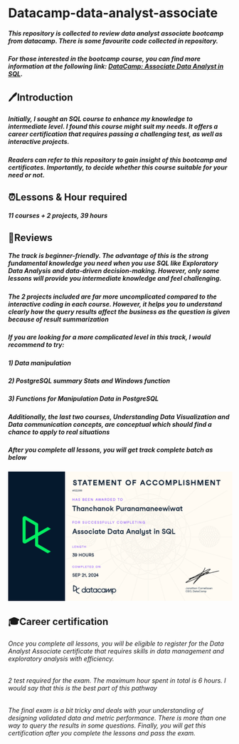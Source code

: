 # Datacamp-data-analyst-associate
##### This repository is collected to review data analyst associate bootcamp from datacamp. There is some favourite code collected in repository. 

##### For those interested in the bootcamp course, you can find more information at the following link: [DataCamp: Associate Data Analyst in SQL](https://app.datacamp.com/learn/career-tracks/associate-data-analyst-in-sql).
## 🖊️Introduction
##### Initially, I sought an SQL course to enhance my knowledge to intermediate level. I found this course might suit my needs. It offers a career certification that requires passing a challenging test, as well as interactive projects. 
##### Readers can refer to this repository to gain insight of this bootcamp and certificates. Importantly, to decide whether this course suitable for your need or not. 

## ⏰Lessons & Hour required
##### 11 courses + 2 projects, 39 hours

## 💭Reviews
##### The track is beginner-friendly. The advantage of this is the strong fundamental knowledge you need when you use SQL like Exploratory Data Analysis and data-driven decision-making. However, only some lessons will provide you intermediate knowledge and feel challenging.

##### The 2 projects included are far more uncomplicated compared to the interactive coding in each course. However, it helps you to understand clearly how the query results affect the business as the question is given because of result summarization

##### If you are looking for a more complicated level in this track, I would recommend to try:
##### 1) Data manipulation
##### 2) PostgreSQL summary Stats and Windows function
##### 3) Functions for Manipulation Data in PostgreSQL
##### Additionally, the last two courses, Understanding Data Visualization and Data communication concepts, are conceptual which should find a chance to apply to real situations

##### **After you complete all lessons, you will get track complete batch as below** 

<picture>
  <source media="(prefers-color-scheme: dark)" srcset="https://github.com/Thanchanokk-p/Datacamp-data-analyst-associate/blob/main/Analyst%20in%20SQL%20certification.png">
  <source media="(prefers-color-scheme: light)" srcset="https://github.com/Thanchanokk-p/Datacamp-data-analyst-associate/blob/main/Analyst%20in%20SQL%20certification.png">
  <img alt="certification1." src="https://github.com/Thanchanokk-p/Datacamp-data-analyst-associate/blob/main/Analyst%20in%20SQL%20certification.png">
</picture>

## 🎓Career certification
###### Once you complete all lessons, you will be eligible to register for the Data Analyst Associate certificate that requires skills in data management and exploratory analysis with efficiency. 

###### 2 test required for the exam. The maximum hour spent in total is 6 hours. I would say that this is the best part of this pathway

###### The final exam is a bit tricky and deals with your understanding of designing validated data and metric performance. There is more than one way to query the results in some questions. Finally, you will get this certification after you complete the lessons and pass the exam. 





